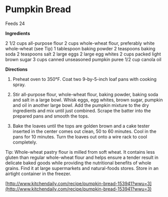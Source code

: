 #
# Pumpkin Bread

Feeds 24

**Ingredients**

2 1/2 cups all-purpose flour
2 cups whole-wheat flour, preferably white whole-wheat (see Tip)
1 tablespoon baking powder
2 teaspoons baking soda
2 teaspoons salt
2 large eggs
2 large egg whites
2 cups packed light brown sugar
3 cups canned unseasoned pumpkin puree
1/2 cup canola oil

**Directions**

1. Preheat oven to 350°F. Coat two 9-by-5-inch loaf pans with cooking spray.

2. Stir all-purpose flour, whole-wheat flour, baking powder, baking soda and salt in a large bowl. Whisk eggs, egg whites, brown sugar, pumpkin and oil in another large bowl. Add the pumpkin mixture to the dry ingredients and mix until just combined. Scrape the batter into the prepared pans and smooth the tops.

3. Bake the loaves until the tops are golden brown and a cake tester inserted in the center comes out clean, 50 to 60 minutes. Cool in the pans for 10 minutes. Turn the loaves out onto a wire rack to cool completely.

Tip: Whole-wheat pastry flour is milled from soft wheat. It contains less gluten than regular whole-wheat flour and helps ensure a tender result in delicate baked goods while providing the nutritional benefits of whole grains. Find it at large supermarkets and natural-foods stores. Store in an airtight container in the freezer.

[http://www.kitchendaily.com/recipe/pumpkin-bread-153941?wwu=3](http://www.kitchendaily.com/recipe/pumpkin-bread-153941?wwu=3)